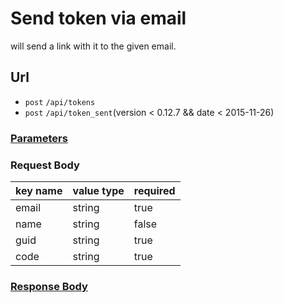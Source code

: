 # Send token via email

will send a link with it to the given email.

## Url

+ `post` `/api/tokens`
+ `post` `/api/token_sent`(version < 0.12.7 && date < 2015-11-26)

### [Parameters](./Parameters.html)

### Request Body

key name | value type | required
--- | --- | ---
email | string | true
name | string | false
guid | string | true
code | string | true

### [Response Body](./Response.html)
